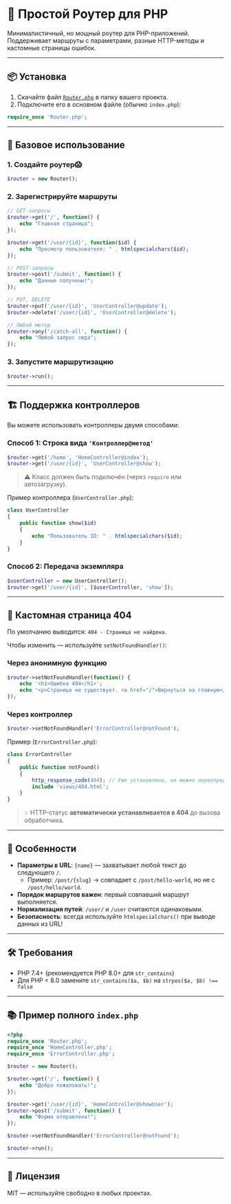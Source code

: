 # 🚦 Простой Роутер для PHP

Минималистичный, но мощный роутер для PHP-приложений. Поддерживает маршруты с параметрами, разные HTTP-методы и кастомные страницы ошибок.

---

## 📦 Установка

1. Скачайте файл [`Router.php`](Router.php) в папку вашего проекта.
2. Подключите его в основном файле (обычно `index.php`):

```php
require_once 'Router.php';
```

---

## 🧭 Базовое использование

### 1. Создайте роутер:scream:

```php
$router = new Router();
```

### 2. Зарегистрируйте маршруты

```php
// GET-запросы
$router->get('/', function() {
    echo "Главная страница";
});

$router->get('/user/{id}', function($id) {
    echo "Просмотр пользователя: " . htmlspecialchars($id);
});

// POST-запросы
$router->post('/submit', function() {
    echo "Данные получены!";
});

// PUT, DELETE
$router->put('/user/{id}', 'UserController@update');
$router->delete('/user/{id}', 'UserController@delete');

// Любой метод
$router->any('/catch-all', function() {
    echo "Любой запрос сюда";
});
```

### 3. Запустите маршрутизацию

```php
$router->run();
```

---

## 🏗️ Поддержка контроллеров

Вы можете использовать контроллеры двумя способами:

### Способ 1: Строка вида `'Контроллер@метод'`

```php
$router->get('/home', 'HomeController@index');
$router->get('/user/{id}', 'UserController@show');
```

> ⚠️ Класс должен быть подключён (через `require` или автозагрузку).

Пример контроллера (`UserController.php`):

```php
class UserController
{
    public function show($id)
    {
        echo "Пользователь ID: " . htmlspecialchars($id);
    }
}
```

### Способ 2: Передача экземпляра

```php
$userController = new UserController();
$router->get('/user/{id}', [$userController, 'show']);
```

---

## 🎨 Кастомная страница 404

По умолчанию выводится: `404 - Страница не найдена`.

Чтобы изменить — используйте `setNotFoundHandler()`:

### Через анонимную функцию

```php
$router->setNotFoundHandler(function() {
    echo '<h1>Ошибка 404</h1>';
    echo '<p>Страница не существует. <a href="/">Вернуться на главную</a></p>';
});
```

### Через контроллер

```php
$router->setNotFoundHandler('ErrorController@notFound');
```

Пример (`ErrorController.php`):

```php
class ErrorController
{
    public function notFound()
    {
        http_response_code(404); // Уже установлено, но можно переопределить
        include 'views/404.html';
    }
}
```

> 💡 HTTP-статус **автоматически устанавливается в 404** до вызова обработчика.

---

## 📌 Особенности

- **Параметры в URL**: `{name}` — захватывает любой текст до следующего `/`.
  - Пример: `/post/{slug}` → совпадает с `/post/hello-world`, но не с `/post/hello/world`.
- **Порядок маршрутов важен**: первый совпавший маршрут выполняется.
- **Нормализация путей**: `/user/` и `/user` считаются одинаковыми.
- **Безопасность**: всегда используйте `htmlspecialchars()` при выводе данных из URL!

---

## 🛠️ Требования

- PHP 7.4+ (рекомендуется PHP 8.0+ для `str_contains`)
- Для PHP < 8.0 замените `str_contains($a, $b)` на `strpos($a, $b) !== false`

---

## 📚 Пример полного `index.php`

```php
<?php
require_once 'Router.php';
require_once 'HomeController.php';
require_once 'ErrorController.php';

$router = new Router();

$router->get('/', function() {
    echo "Добро пожаловать!";
});

$router->get('/user/{id}', 'HomeController@showUser');
$router->post('/submit', function() {
    echo "Форма отправлена!";
});

$router->setNotFoundHandler('ErrorController@notFound');

$router->run();
```

---

## 📜 Лицензия

MIT — используйте свободно в любых проектах.
